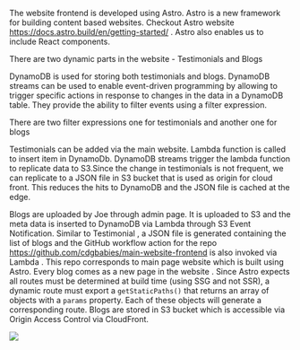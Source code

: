 
The website frontend is developed using Astro. Astro is a new framework for building content based websites. Checkout Astro website https://docs.astro.build/en/getting-started/ . Astro also enables us to include React components.  

There are two dynamic parts in the website - Testimonials and Blogs 

DynamoDB is used for storing both testimonials and blogs. DynamoDB streams can be used to enable event-driven programming by allowing to trigger specific actions in response to changes in the data in a DynamoDB table. They provide the ability to filter events using a filter expression. 

There are two filter expressions one for testimonials and another one for blogs

Testimonials can be added via the main website. Lambda function is called to insert item in DynamoDb. DynamoDB streams trigger the lambda function to replicate data to S3.Since the change in testimonials is not frequent, we can replicate to a JSON file in S3 bucket that is used as origin for cloud front.  This reduces the  hits to DynamoDB and the JSON file is cached at the edge.

Blogs are uploaded by Joe through admin page. It is uploaded to S3 and the meta data is inserted to DynamoDB via Lambda through S3 Event Notification. Similar to Testimonial , a JSON file is generated containing the list of blogs and the GitHub workflow action for the repo https://github.com/cdgbabies/main-website-frontend  is also invoked via Lambda . This repo corresponds to main page website which is built using Astro.  Every blog comes as a new page in the website . Since Astro expects all routes must be determined at build time (using SSG and not SSR), a dynamic route must export a `getStaticPaths()` that returns an array of objects with a `params` property. Each of these objects will generate a corresponding route. Blogs are stored in S3 bucket which is accessible via Origin Access Control via CloudFront.



![](https://screenshotsshiksha.s3.amazonaws.com/Untitled+Diagram.drawio+(1).svg)
